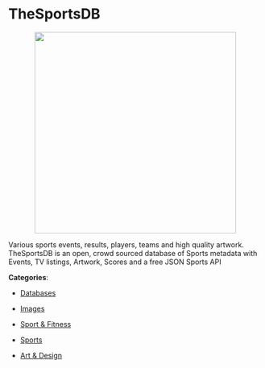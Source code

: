 # TheSportsDB
<p align="center">
    <img width="400" src="https://raw.githubusercontent.com/apis-list/apis-list/apis/thesportsdb/logo_256x256.png" />
</p>

Various sports events, results, players, teams and high quality artwork. TheSportsDB is an open, crowd sourced database of Sports metadata with Events, TV listings, Artwork, Scores and a free JSON Sports API



**Categories**:

- [Databases](https://github.com/apis-list/apis-list#databases)

- [Images](https://github.com/apis-list/apis-list#images)

- [Sport & Fitness](https://github.com/apis-list/apis-list#sport-and-fitness)

- [Sports](https://github.com/apis-list/apis-list#sports)

- [Art & Design](https://github.com/apis-list/apis-list#art-and-design)




